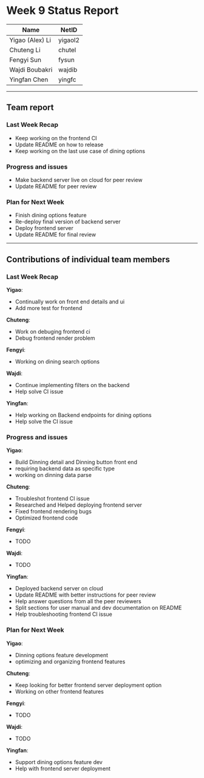 # Week 9 Status Report

| Name            | NetID   |
| --------------- | ------- |
| Yigao (Alex) Li | yigaol2 |
| Chuteng Li      | chutel  |
| Fengyi Sun      | fysun   |
| Wajdi Boubakri  | wajdib  |
| Yingfan Chen    | yingfc  |

---

## Team report

### Last Week Recap

- Keep working on the frontend CI
- Update README on how to release
- Keep working on the last use case of dining options

### Progress and issues

- Make backend server live on cloud for peer review
- Update README for peer review

### Plan for Next Week

- Finish dining options feature
- Re-deploy final version of backend server
- Deploy frontend server
- Update README for final review

---

## Contributions of individual team members

### Last Week Recap

**Yigao**:

- Continually work on front end details and ui
- Add more test for frontend

**Chuteng**:

- Work on debuging frontend ci
- Debug frontend render problem

**Fengyi**:

- Working on dining search options

**Wajdi**:

- Continue implementing filters on the backend
- Help solve CI issue

**Yingfan**:

- Help working on Backend endpoints for dining options
- Help solve the CI issue

### Progress and issues

**Yigao**:

- Build Dinning detail and Dinning button front end
- requiring backend data as specific type
- working on dinning data parse

**Chuteng**:

- Troubleshot frontend CI issue
- Researched and Helped deploying frontend server
- Fixed frontend rendering bugs
- Optimized frontend code

**Fengyi**:

- TODO

**Wajdi**:

- TODO

**Yingfan**:

- Deployed backend server on cloud
- Update README with better instructions for peer review
- Help answer questions from all the peer reviewers
- Split sections for user manual and dev documentation on README
- Help troubleshooting frontend CI issue

### Plan for Next Week

**Yigao**:

- Dinning options feature development
- optimizing and organizing frontend features

**Chuteng**:

- Keep looking for better frontend server deployment option
- Working on other frontend features

**Fengyi**:

- TODO

**Wajdi**:

- TODO

**Yingfan**:

- Support dining options feature dev
- Help with frontend server deployment
